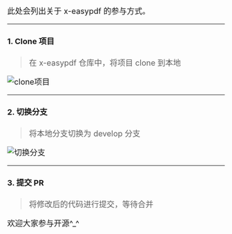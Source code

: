 <font size=4>此处会列出关于 x-easypdf 的参与方式。

---

#### 1. Clone 项目

> 在 x-easypdf 仓库中，将项目 clone 到本地

![clone项目](https://oscimg.oschina.net/oscnet/up-73f41511bcc2a868442032f5e71c6463a18.png "clone")

---

#### 2. 切换分支

> 将本地分支切换为 develop 分支

![切换分支](https://oscimg.oschina.net/oscnet/up-b85931375c28b2b7c52373788967a4442f9.png "change")

---

#### 3. 提交 PR

> 将修改后的代码进行提交，等待合并


欢迎大家参与开源^_^